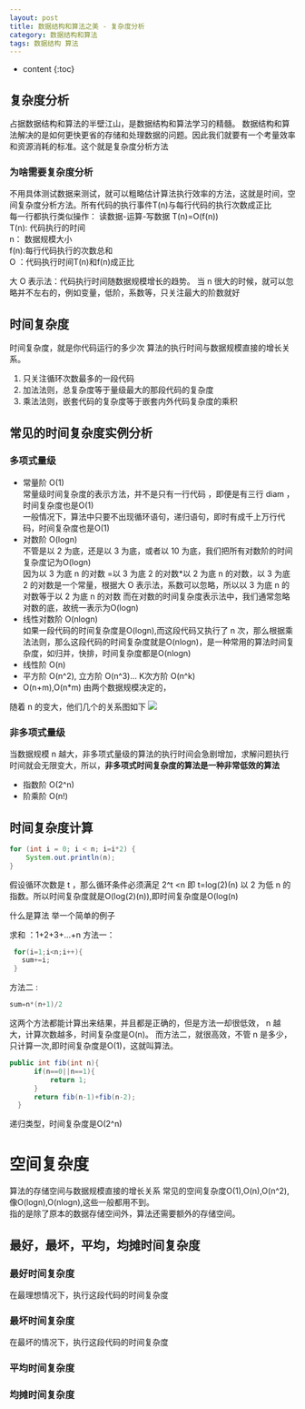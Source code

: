 ```yaml
---
layout: post
title: 数据结构和算法之美 - 复杂度分析
category: 数据结构和算法
tags: 数据结构 算法
---
```

* content
{:toc}

## 复杂度分析
占据数据结构和算法的半壁江山，是数据结构和算法学习的精髓。
数据结构和算法解决的是如何更快更省的存储和处理数据的问题。因此我们就要有一个考量效率和资源消耗的标准。这个就是复杂度分析方法


### 为啥需要复杂度分析

不用具体测试数据来测试，就可以粗略估计算法执行效率的方法，这就是时间，空间复杂度分析方法。所有代码的执行事件T(n)与每行代码的执行次数成正比   
每一行都执行类似操作： 读数据-运算-写数据
T(n)=O(f(n))   
T(n): 代码执行的时间   
n： 数据规模大小   
f(n):每行代码执行的次数总和   
O ：代码执行时间T(n)和f(n)成正比   

大 O 表示法：代码执行时间随数据规模增长的趋势。
当 n 很大的时候，就可以忽略并不左右的，例如变量，低阶，系数等，只关注最大的阶数就好

## 时间复杂度
时间复杂度，就是你代码运行的多少次
算法的执行时间与数据规模直接的增长关系。

1. 只关注循环次数最多的一段代码
2. 加法法则，总复杂度等于量级最大的那段代码的复杂度
3. 乘法法则，嵌套代码的复杂度等于嵌套内外代码复杂度的乘积


## 常见的时间复杂度实例分析
### 多项式量级
* 常量阶 O(1)   
常量级时间复杂度的表示方法，并不是只有一行代码 ，即便是有三行 diam ，时间复杂度也是O(1)   
一般情况下，算法中只要不出现循环语句，递归语句，即时有成千上万行代码，时间复杂度也是O(1)
* 对数阶 O(logn)   
不管是以 2 为底，还是以 3 为底，或者以 10 为底，我们把所有对数阶的时间复杂度记为O(logn)   
因为以 3 为底 n 的对数 =以 3 为底 2 的对数*以 2 为底 n 的对数，以 3 为底 2 的对数是一个常量，根据大 O 表示法，系数可以忽略，所以以 3 为底 n 的对数等于以 2 为底 n 的对数
而在对数的时间复杂度表示法中，我们通常忽略对数的底，故统一表示为O(logn)
* 线性对数阶 O(nlogn)   
如果一段代码的时间复杂度是O(logn),而这段代码又执行了 n 次，那么根据乘法法则，那么这段代码的时间复杂度就是O(nlogn)，是一种常用的算法时间复杂度，如归并，快排，时间复杂度都是O(nlogn)
* 线性阶 O(n)
* 平方阶 O(n^2), 立方阶 O(n^3)... K次方阶 O(n^k)
* O(n+m),O(n*m)   由两个数据规模决定的，

随着 n 的变大，他们几个的关系图如下
![](../../../../images/n_logn_1.jpg)

### 非多项式量级
当数据规模 n 越大，非多项式量级的算法的执行时间会急剧增加，求解问题执行时间就会无限变大，所以，**非多项式时间复杂度的算法是一种非常低效的算法**
* 指数阶 O(2^n)
* 阶乘阶 O(n!)

## 时间复杂度计算

```java
for (int i = 0; i < n; i=i*2) {
    System.out.println(n);
}
```
假设循环次数是 t ，那么循环条件必须满足 2^t <n  即 t=log(2)(n)  以 2 为低 n 的指数。所以时间复杂度就是O(log(2)(n)),即时间复杂度是O(log(n)


什么是算法
举一个简单的例子

求和 ：1+2+3+...+n
方法一：
```java
 for(i=1;i<n;i++){
   sum+=i;
 }
```
方法二 :
```java
sum=n*(n+1)/2
```
这两个方法都能计算出来结果，并且都是正确的，但是方法一却很低效， n 越大，计算次数越多，时间复杂度是O(n)。
而方法二，就很高效，不管 n 是多少，只计算一次,即时间复杂度是O(1)，这就叫算法。

```java
public int fib(int n){
      if(n==0||n==1){
          return 1;
      }
      return fib(n-1)+fib(n-2);
  }
```
递归类型，时间复杂度是O(2^n)

# 空间复杂度
算法的存储空间与数据规模直接的增长关系
常见的空间复杂度O(1),O(n),O(n^2),像O(logn),O(nlogn),这些一般都用不到。   
指的是除了原本的数据存储空间外，算法还需要额外的存储空间。

## 最好，最坏，平均，均摊时间复杂度

### 最好时间复杂度
在最理想情况下，执行这段代码的时间复杂度
### 最坏时间复杂度
在最坏的情况下，执行这段代码的时间复杂度
### 平均时间复杂度

### 均摊时间复杂度
